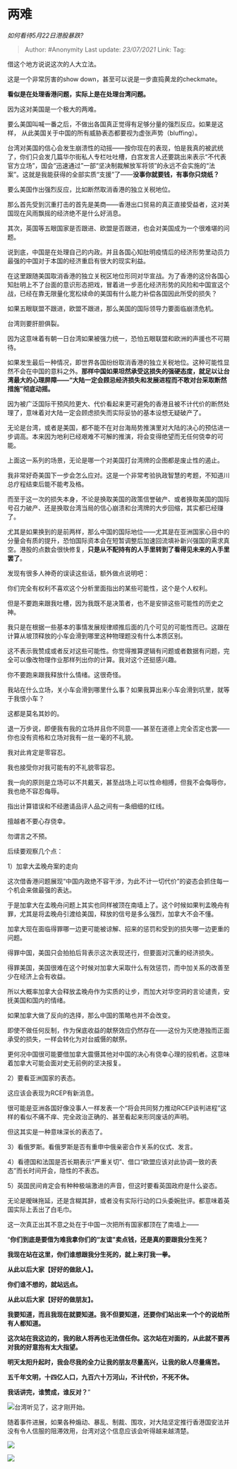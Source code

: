 # 两难
*如何看待5月22日港股暴跌?*

> Author: #Anonymity
> Last update: *23/07/2021* 
> Link:
> Tag:  

 
借这个地方说说这次的人大立法。

这是一个非常厉害的show down，甚至可以说是一步直捣黄龙的checkmate。

**看似是在处理香港问题，实际上是在处理台湾问题。**

因为这对美国是一个极大的两难。

要么美国叫喊一番之后，不做出各国真正觉得有足够分量的强烈反应。如果是这样， 从此美国关于中国的所有威胁表态都要视为虚张声势（bluffing）。

台湾对美国的信心会发生崩溃性的动摇——按你现在的表现，怕是我真的被武统了，你们只会发几篇华尔街私人专栏吐吐槽，白宫发言人还要跳出来表示“不代表官方立场”，国会“迅速通过”一部“坚决制裁解放军将领”的永远不会实施的“法案”。这就是我能获得的全部实质“支援”了——**没事你就要钱，有事你只烧纸？**

  


要么美国作出强烈反应，比如断然取消香港的独立关税地位。

那么首先受到沉重打击的首先是美商——香港出口贸易的真正直接受益者，这对美国现在风雨飘摇的经济绝不是什么好消息。

其次，英国等五眼国家是否跟进、欧盟是否跟进，也会对美国成为一个很难堪的问题。

说到底，中国是在处理自己的内政。并且各国心知肚明疫情后的经济形势里动员力最强的中国对于本国的经济重启有很大的现实利益。

在这里跟随美国取消香港的独立关税区地位形同对华宣战。为了香港的这份各国心知肚明上不了台面的意识形态把戏，冒着进一步恶化经济形势的风险和中国宣这个战，已经在靠无限量化宽松续命的美国有什么能力补偿各国因此所受的损失？

如果五眼联盟不跟进，欧盟不跟进，那么美国的国际领导力要面临崩溃危机。

台湾则要肝胆俱裂。

因为这意味着有朝一日台湾如果被强力统一，恐怕五眼联盟和欧洲的声援也不可期待。

如果发生最后一种情况，即世界各国纷纷取消香港的独立关税地位。这种可能性显然不会在中国的意料之外。**那样中国如果坦然承受这损失的强硬态度，就足以让台湾最大的心理屏障——“大陆一定会顾忌经济损失和发展进程而不敢对台采取断然措施”彻底动摇。**

因为被广泛国际干预风险更大、代价看起来更可避免的香港且被不计代价的断然处理了，意味着对大陆一定会顾虑损失而实际妥协的基本设想无疑破产了。

无论是台湾，或者是美国，都不能不在对台海局势推演里对大陆的决心的预估进一步调高。本来因为地利已经艰难不可解的推演，将会变得绝望而无任何侥幸的可能。

上面这一系列的场景，无论是哪一个对美国打台湾牌的企图都是废止性的遏止。

我非常好奇美国下一步会怎么应对。这是一个非常考验执政智慧的考题，不知道川总疗程结束后能不能考及格。

而至于这一次的损失本身，不论是换取美国的政策信誉破产、或者换取美国的国际号召力破产、还是换取台湾当局的信心崩溃和台湾牌的大步回缩，其实都已经赚了。

尤其是如果换到的是前两样，那么中国的国际地位——尤其是在亚洲国家心目中的分量会有质的提升，恐怕国际资本会在短暂调整后加速回流填补新兴强国的需求真空。港股的点数会很快修复，**只是从不配持有的人手里转到了看得见未来的人手里罢了**。

发现有很多人神奇的误读这些话，额外做点说明吧：

你们完全有权利不喜欢这个分析里面指出的某些可能性，这个是个人权利。

但是不要跑来跟我吐槽，因为我既不是决策者，也不是安排这些可能性的历史之神。

我只是在根据一些基本的事情发展规律顺推后面的几个可见的可能性而已。这跟在计算从坡顶释放的小车会滑到哪里这种物理题没有什么本质区别。

这不表示我赞成或者反对这些可能性。你觉得推算逻辑有问题或者数据有问题，完全可以像改物理作业那样列出你的计算。我对这个还挺感兴趣。

你不要跑来跟我释放什么情绪。这很奇怪。

我站在什么立场，关小车会滑到哪里什么事？如果我算出来小车会滑到坑里，就等于我恨小车？

这都是莫名其妙的。

退一万步说，即便我有我的立场并且你不同意——甚至在道德上完全否定也罢——你也没有资格和立场对我有一丝一毫的不礼貌。

我对此肯定是零容忍。

我也接受你对我可能有的不礼貌零容忍。

我一向的原则是立场可以不共戴天，甚至战场上可以性命相搏，但我不会侮辱你，我也绝不容忍侮辱。

指出计算错误和不经邀请品评人品之间有一条细细的红线。

擅越者不要心存侥幸。

勿谓言之不预。

后续要观察几个点：

1）加拿大孟晚舟案的走向

这次借香港问题展现“中国内政绝不容干涉，为此不计一切代价”的姿态会抓住每一个机会来做最强的表达。

于是加拿大在孟晚舟问题上其实也同样被顶在南墙上了。这个时候如果判孟晚舟有罪，尤其是将孟晚舟引渡给美国，释放的信号是多么强烈，加拿大不会不懂。

加拿大现在面临得罪哪一边更可能被谅解、招来的惩罚和受到的损失哪一边更重的问题。

得罪中国，美国只会拍拍后背表示这次表现还行，但要面对沉重的经济损失。

得罪美国，美国很难在这个时候对加拿大采取什么有效惩罚，而中加关系的改善至少在经济上会有收益。

所以大概率加拿大会释放孟晚舟作为实质的让步，而加大对华空洞的言论谴责，安抚美国和国内的情绪。

如果加拿大做了反向的选择，那么中国的策略也并不会改变。

即使不做任何反制，作为保底收益的献祭效应仍然存在——这份为灭绝港独而正面承受的损失，一样会转化为对台威慑的献祭。

更何况中国很可能要借加拿大震慑其他对中国的决心有侥幸心理的投机者。这意味着加拿大可能会面对史无前例的坚决报复。

2）要看亚洲国家的表态。

这应该会表现为RCEP有新消息。

很可能是亚洲各国好像没事人一样发表一个“将会共同努力推动RCEP谈判进程”这样的看似不痛不痒、完全政治正确的、甚至看起来形同废话的声明。

但这其实是一种意味深长的表态了。

3）看俄罗斯。看俄罗斯是否有重申中俄亲密合作关系的仪式、发言。

4）看德国和法国是否长期表示“严重关切”、借口“欧盟应该对此协调一致的表态”而长时间开会，隐性的不表态。

5）英国民间肯定会有种种极端激进的声音，但这时要看英国政府是什么姿态。

无论是暧昧拖延，还是含糊其辞，或者没有实际行动的口头委婉批评。都意味着英国实际上丢出了白毛巾。

  


这一次真正出其不意之处在于中国一次把所有国家都顶在了南墙上——

“**你们到底是要借为难我拿你们的“友谊”卖点钱，还是真的要跟我分生死？**

**我现在站在这里，你们谁想跟我分生死的，就上来打我一拳。**

**从此以后大家【好好的做敌人】。**

**你们谁不想的，就站远点。**

**从此以后大家【好好的做朋友】。**

**我要知道，而且我现在就要知道。我不但要知道，还要你们站出来一个个的说给所有人都知道。**

**这次站在我这边的，我的敌人将再也无法信任你。这次站在对面的，从此就不要再对我的好意抱有太大指望。**

**明天太阳升起时，我会尽我的全力让我的朋友尽量高兴，让我的敌人尽量痛苦。**

**五千年文明，十四亿人口，九百六十万河山，不计代价，不死不休。**

**我话讲完，谁赞成，谁反对？**”

  


![](https://pic4.zhimg.com/50/v2-5cfaaa99898443d79cb1bdd4aa2b7de9_hd.jpg?source=1940ef5c)台湾听见了，这才刚开始。

随着事件进展，如果各种煽动、暴乱、制裁、围攻，对大陆坚定推行香港国安法并没有令人信服的阻滞效用，台湾对这个信息应该会听得越来越清楚。

  


![](https://pic4.zhimg.com/50/v2-05bb3b8c736acd63fd777e8e87250750_hd.jpg?source=1940ef5c)  


![](https://pic4.zhimg.com/50/v2-e90e51531e831223b6f747a4e9639b4f_hd.jpg?source=1940ef5c)

